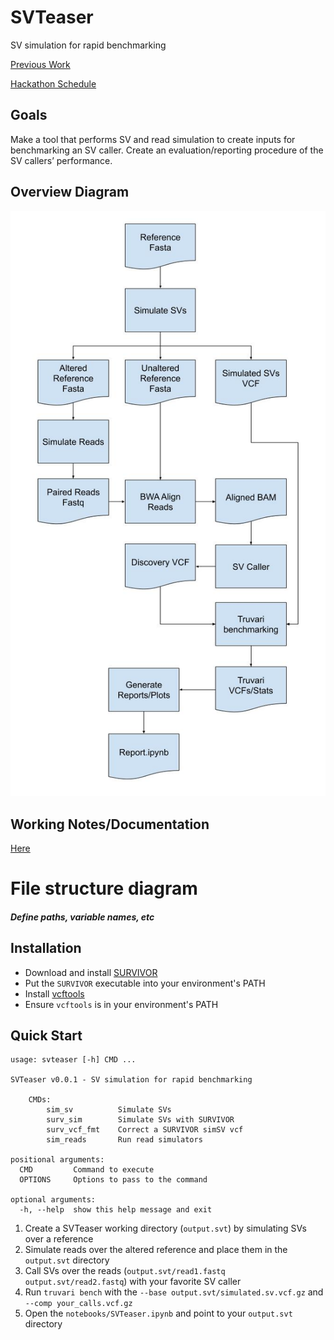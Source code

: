 # SVTeaser

SV simulation for rapid benchmarking

[Previous Work](https://genomebiology.biomedcentral.com/articles/10.1186/s13059-015-0803-1)

[Hackathon Schedule](https://docs.google.com/document/d/1ychEMq4vXWtMQRGJD4re5ZzEyIDpb5o_cSBy3CPv2hg/edit#heading=h.5g50ovsn2k70)


## Goals

Make a tool that performs SV and read simulation to create inputs for benchmarking an SV caller. Create an evaluation/reporting procedure of the SV callers’ performance.


## Overview Diagram


![](SVTeaser_Workflow.jpg)


## Working Notes/Documentation

[Here](https://docs.google.com/document/d/1AQxiYEbBhN0-HCAOsrqHZxvsh4ZIFxxeVoJGxApmG-U/edit#)

# File structure diagram 
#### _Define paths, variable names, etc_

## Installation


- Download and install [SURVIVOR](https://github.com/fritzsedlazeck/SURVIVOR.git)
- Put the `SURVIVOR` executable into your environment's PATH
- Install [vcftools](https://vcftools.github.io/index.html)
- Ensure `vcftools` is in your environment's PATH

## Quick Start

```
usage: svteaser [-h] CMD ...

SVTeaser v0.0.1 - SV simulation for rapid benchmarking

    CMDs:
        sim_sv          Simulate SVs
        surv_sim        Simulate SVs with SURVIVOR
        surv_vcf_fmt    Correct a SURVIVOR simSV vcf
        sim_reads       Run read simulators

positional arguments:
  CMD         Command to execute
  OPTIONS     Options to pass to the command

optional arguments:
  -h, --help  show this help message and exit
```

1. Create a SVTeaser working directory (`output.svt`) by simulating SVs over a reference
2. Simulate reads over the altered reference and place them in the `output.svt` directory
3. Call SVs over the reads (`output.svt/read1.fastq output.svt/read2.fastq`) with your favorite SV caller
4. Run `truvari bench` with the `--base output.svt/simulated.sv.vcf.gz` and `--comp your_calls.vcf.gz`
5. Open the `notebooks/SVTeaser.ipynb` and point to your `output.svt` directory
